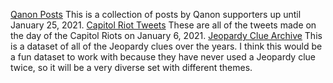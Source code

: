[Qanon Posts](https://github.com/jkingsman/JSON-QAnon)
This is a collection of posts by Qanon supporters up until January 25, 2021.
[Capitol Riot Tweets](https://github.com/cwhaley112/capitol-riot-tweets)
These are all of the tweets made on the day of the Capitol Riots on January 6, 2021.
[Jeopardy Clue Archive](https://github.com/jvani/jarchive-clues)
This is a dataset of all of the Jeopardy clues over the years. I think this would be a fun dataset to work with because they have never used a Jeopardy clue twice, so it will be a very diverse set with different themes. 
